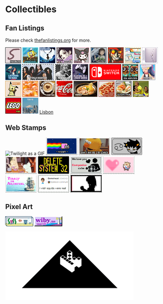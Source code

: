 # Collectibles

## Fan Listings

Please check [thefanlistings.org](https://thefanlistings.org/tfl101.php) for more.

[![Numbers](https://raw.githubusercontent.com/ishiikurisu/notes/refs/heads/master/img/numbers.gif)](https://decembergirl.net/numbers/)
[![SpongeBob SquarePants](https://raw.githubusercontent.com/ishiikurisu/notes/refs/heads/master/img/spongebob.png)](http://spongebob.ravenbeauty.net/)
[![Coraline](https://raw.githubusercontent.com/ishiikurisu/notes/refs/heads/master/img/coraline.gif)](https://fanimated.net/coraline/index.php)
[![Nana](https://raw.githubusercontent.com/ishiikurisu/notes/refs/heads/master/img/nana.png)](http://arcticrose.net/nana)
[![Kuromi](https://raw.githubusercontent.com/ishiikurisu/notes/refs/heads/master/img/kuromi.png)](http://hellokitty.ravenbeauty.net/kuromi)
[![Ghibli](https://raw.githubusercontent.com/ishiikurisu/notes/refs/heads/master/img/ghibli.gif)](http://ghibli.perfectdrug.net)
[![Hellsing](https://raw.githubusercontent.com/ishiikurisu/notes/refs/heads/master/img/hellsing.gif)](https://michiru.org/hellsing/)
[![Web Design](https://raw.githubusercontent.com/ishiikurisu/notes/refs/heads/master/img/webdesign.png)](https://fan.enamour.nu/web/)
[![Planning](https://raw.githubusercontent.com/ishiikurisu/notes/refs/heads/master/img/planning.png)](https://starry-eyed.geensoukai.net/planners/)
[![Music](https://raw.githubusercontent.com/ishiikurisu/notes/refs/heads/master/img/music.png)](http://roadtonowhere.altervista.org/music)
[![Type O Negative](https://raw.githubusercontent.com/ishiikurisu/notes/refs/heads/master/img/ton.png)](https://moudoku.com/type)
[![Nine Inch Nails](https://raw.githubusercontent.com/ishiikurisu/notes/refs/heads/master/img/nin.png)](http://rhythm-emotion.net/nin)
[![Games](https://raw.githubusercontent.com/ishiikurisu/notes/refs/heads/master/img/vg.gif)](http://powerup.i-heart-you.net/gaming)
[![Nintendo Switch](https://raw.githubusercontent.com/ishiikurisu/notes/refs/heads/master/img/switch.gif)](http://fan.greenhype.net/switch/)
[![ACNH](https://raw.githubusercontent.com/ishiikurisu/notes/refs/heads/master/img/acnh.jpg)](https://creativeburst.org/animalcrossing/index.php)
[![Pokémon](https://raw.githubusercontent.com/ishiikurisu/notes/refs/heads/master/img/pkmn.png)](https://amity.seaincense.com/index.php)
[![Mimikyu](https://raw.githubusercontent.com/ishiikurisu/notes/refs/heads/master/img/mimikyu.gif)](https://michiru.org/mimikyu/)
[![Bacon](https://raw.githubusercontent.com/ishiikurisu/notes/refs/heads/master/img/bacon.png)](https://bacon.imora.net/)
[![Coffee](https://raw.githubusercontent.com/ishiikurisu/notes/refs/heads/master/img/coffee.png)](http://coffeegirl.altervista.org/coffee)
[![Coca-Cola](https://raw.githubusercontent.com/ishiikurisu/notes/refs/heads/master/img/coke.png)](http://sakura.nu/coke/index.php)
[![Ramen](https://raw.githubusercontent.com/ishiikurisu/notes/refs/heads/master/img/ramen.png)](https://10-31.net/kara/ramen)
[![Pizza](https://raw.githubusercontent.com/ishiikurisu/notes/refs/heads/master/img/pizza.png)](http://in-blue-rain.org/pepperoni/)
[![Sushi](https://raw.githubusercontent.com/ishiikurisu/notes/refs/heads/master/img/sushi.gif)](http://sushi.perfectdrug.net)
[![Football](https://raw.githubusercontent.com/ishiikurisu/notes/refs/heads/master/img/football.gif)](http://www.ladyrose.buruma.net/soccer)
[![Lego](https://raw.githubusercontent.com/ishiikurisu/notes/refs/heads/master/img/lego.gif)](https://lego.i-heart-you.net)
[![Tokyo](https://raw.githubusercontent.com/ishiikurisu/notes/refs/heads/master/img/tokyo.png)](http://sakura.nu/tokyo/index.php)
[Lisbon](http://love.in-blue-rain.org/lisbon/)


## Web Stamps

![Twilight as a GIF](https://raw.githubusercontent.com/ishiikurisu/notes/refs/heads/master/img/twilight.gif)
![Nyan Cat](https://raw.githubusercontent.com/ishiikurisu/notes/refs/heads/master/img/nyancat.gif)
![Don't Hug Me I'm Scared](https://raw.githubusercontent.com/ishiikurisu/notes/refs/heads/master/img/dhis.gif)
![Homestuck](https://raw.githubusercontent.com/ishiikurisu/notes/refs/heads/master/img/homestuck.gif)
![Moomin](https://raw.githubusercontent.com/ishiikurisu/notes/refs/heads/master/img/moomin.gif)
![Delete system32](https://raw.githubusercontent.com/ishiikurisu/notes/refs/heads/master/img/delete_system32.gif)
![companion cube](https://raw.githubusercontent.com/ishiikurisu/notes/refs/heads/master/img/companion_cube.jpeg)
![Togepi](https://raw.githubusercontent.com/ishiikurisu/notes/refs/heads/master/img/togepi.png)
![Piracy](https://raw.githubusercontent.com/ishiikurisu/notes/refs/heads/master/img/piracy.png)
![Squids](https://raw.githubusercontent.com/ishiikurisu/notes/refs/heads/master/img/squids.png)
![Touhou](https://raw.githubusercontent.com/ishiikurisu/notes/refs/heads/master/img/touhou.gif)


## Pixel Art

![Aquarium](https://raw.githubusercontent.com/ishiikurisu/notes/refs/heads/master/img/aquarium.gif)
[![Wiby](https://raw.githubusercontent.com/ishiikurisu/notes/refs/heads/master/img/wiby.gif)](http://wiby.me/)

![Kopimi](https://raw.githubusercontent.com/ishiikurisu/notes/refs/heads/master/img/kopimi.gif)

